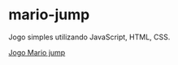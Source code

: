 # mario-jump
Jogo simples utilizando JavaScript, HTML, CSS. 


[Jogo Mario jump](https://user-images.githubusercontent.com/100981592/176767003-fe760ed9-aa81-4ca7-8d8f-26b1734cf347.mp4)

